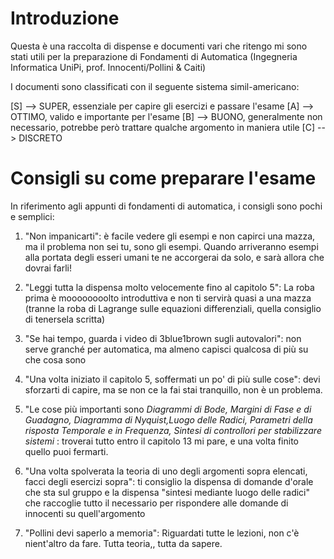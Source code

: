 # Introduzione
Questa è una raccolta di dispense e documenti vari che ritengo mi sono stati utili
per la preparazione di Fondamenti di Automatica (Ingegneria Informatica UniPi, prof. Innocenti/Pollini & Caiti)

I documenti sono classificati con il seguente sistema simil-americano:

[S] --> SUPER, essenziale per capire gli esercizi e passare l'esame
[A] --> OTTIMO, valido e importante per l'esame
[B] --> BUONO, generalmente non necessario, potrebbe però trattare qualche argomento in maniera utile
[C] --> DISCRETO

# Consigli su come preparare l'esame
In riferimento agli appunti di fondamenti di automatica, i consigli sono pochi e semplici:
1. "Non impanicarti": è facile vedere gli esempi e non capirci una mazza, ma il problema non sei tu, sono  gli esempi. Quando arriveranno esempi alla portata degli esseri umani te ne accorgerai da solo, e sarà allora che dovrai farli!

2. "Leggi tutta la dispensa molto velocemente fino al capitolo 5": La roba prima è moooooooolto introduttiva e non ti servirà quasi a una mazza (tranne la roba di Lagrange sulle equazioni differenziali, quella consiglio di tenersela scritta)

3. "Se hai tempo, guarda i video di 3blue1brown sugli autovalori": non serve granché per automatica, ma almeno capisci qualcosa di più su che cosa sono

4. "Una volta iniziato il capitolo 5, soffermati un po' di più sulle cose": devi sforzarti di capire, ma se non ce la fai stai tranquillo, non è un problema.

5.  "Le cose più importanti sono *Diagrammi di Bode, Margini di Fase e di Guadagno, Diagramma di Nyquist,Luogo delle Radici, Parametri della risposta Temporale e in Frequenza, Sintesi di controllori per stabilizzare sistemi* : troverai tutto entro il capitolo 13 mi pare, e una volta finito quello puoi fermarti.

6. "Una volta spolverata la teoria di uno degli argomenti sopra elencati, facci degli esercizi sopra": ti consiglio la dispensa di domande d'orale che sta sul gruppo e la dispensa "sintesi mediante luogo delle radici" che raccoglie tutto il necessario per rispondere alle domande di innocenti su quell'argomento

7. "Pollini devi saperlo a memoria": Riguardati tutte le lezioni, non c'è nient'altro da fare. Tutta teoria,, tutta da sapere.